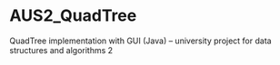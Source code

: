 # AUS2_QuadTree
QuadTree implementation with GUI (Java) – university project for data structures and algorithms 2
